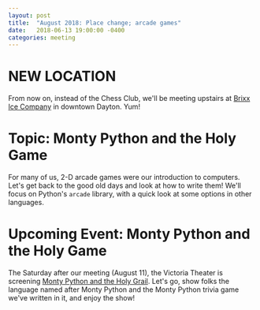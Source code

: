 ```yaml
---
layout: post
title:  "August 2018: Place change; arcade games"
date:   2018-06-13 19:00:00 -0400
categories: meeting
---
```


# NEW LOCATION  

From now on, instead of the Chess Club, we'll be meeting 
upstairs at [Brixx Ice Company](https://www.brixxicecompany.com/)
in downtown Dayton.  Yum!

# Topic: Monty Python and the Holy Game 

For many of us, 2-D arcade games were our introduction to 
computers.  Let's get back to the good old days and look at 
how to write them!  We'll focus on Python's `arcade` library, 
with a quick look at some options in other languages.

# Upcoming Event: Monty Python and the Holy Game 

The Saturday after our meeting (August 11), the Victoria 
Theater is screening [Monty Python and the Holy Grail](https://victoriatheatre.com/shows/monty-python/).
Let's go, show folks the language named after Monty Python 
and the Monty Python trivia game we've written in it, and 
enjoy the show!

